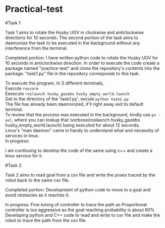 # Practical-test
#Task 1

Task 1 aims to rotate the Husky UGV in clockwise and anticlockwise directions for 10 seconds. The second portion of the task aims to daemonize the task to be executed in the background without any interference from the terminal.
  
Completed portion: 
I have written python code to rotate the Husky UGV for 10 seconds in anticlockwise direction. In order to execute the code create a package named "practice-test" and clone the repository's contents into the package. "task1.py" file in the repository corresponds to this task.
  
To execute the program, 
In 3 different terminals,  
    Execute `roscore`  
    Eexecute `roslaunch husky_gazebo husky_empty_world.launch`  
    Get to the directory of the 'task1.py', excute `python task1.py`  
    The file has already been daemonized, it'll right away exit to default terminal.  
To review that the process was executed in the background, kindly use `ps -axl`, where you can lookup that \verbose{roslaunch husky\_gazebo husky\_empty\_world.launch} being executed for about 12 seconds.  
Linux's "man daemon" came in handy to understand what and necessity of services in linux.  
In progress: 

I am continuing to develop the code of the same using c++ and create a linux service for it.  

#Task 2

Task 2 aims to read goal from a csv file and write the poses traced by the robot back to the same csv file.
  
Completed portion:
Development of python code to move to a goal and avoid obstacles as it reaches it.
  
In progress:
Fine tuning of controller to trace the path as Proportional controller is too aggressive as the goal reaching probability is about 60\%
Developing python and C++ code to read and write to csv file and make the robot to trace the path from the csv file.
